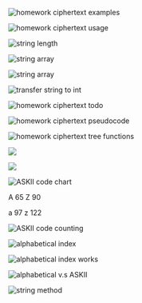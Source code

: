 ![homework ciphertext examples](1.png)

![homework ciphertext usage](2.png)

![string length](3.png)

![string array](4.png)

![string array](5.png)

![transfer string to int](6.png)

![homework ciphertext todo](7.png)

![homework ciphertext pseudocode](8.png)

![homework ciphertext tree functions](9.png)

![](10.png)

![](11.png)

![ASKII code chart](12.png)

A 65
Z 90

a 97
z 122

![ASKII code counting](13.png)

![alphabetical index](14.png)

![alphabetical index works](15.png)

![alphabetical v.s ASKII](16.png)

![string method](17.png)